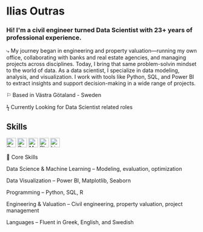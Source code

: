 # Ilias Outras
### Hi! I'm a civil engineer turned Data Scientist with 23+ years of professional experience.

⤷ My journey began in engineering and property valuation—running my own office, collaborating with banks and real estate agencies, and managing projects across disciplines. Today, I bring that same problem-solvin mindset to the world of data. 
As a data scientist, I specialize in data modeling, analysis, and visualization. I work with tools like Python, SQL, and Power BI to extract insights and support decision-making in a wide range of projects.

  

⚐ Based in Västra Götaland - Sweden

ϟ Currently Looking for Data Scientist related roles



 ## Skills
   <a href="https://www.python.org" target="_blank" rel="noreferrer noopener"><img src="https://raw.githubusercontent.com/0xShapeShifter/readme-md/master/public/images/skills/core/python.svg" alt="Python" width="25" height="25" /></a> <a href="https://r-lang.com/what-is-r-language/" target="_blank" rel="noreferrer noopener"><img src="https://raw.githubusercontent.com/0xShapeShifter/readme-md/master/public/images/skills/core/r.svg" alt="R" width="25" height="25" /></a>   <a href="https://www.mysql.com" target="_blank" rel="noreferrer noopener"><img src="https://raw.githubusercontent.com/0xShapeShifter/readme-md/master/public/images/skills/backend/mysql.svg" alt="MySQL" width="25" height="25" /></a>    <a href="https://www.adobe.com/products/photoshop.html" target="_blank" rel="noreferrer noopener"><img src="https://raw.githubusercontent.com/0xShapeShifter/readme-md/master/public/images/skills/software/photoshop.svg" alt="Photoshop" width="25" height="25" /></a> <a href="https://www.adobe.com/products/lightroom.html" target="_blank" rel="noreferrer noopener"><img src="https://raw.githubusercontent.com/0xShapeShifter/readme-md/master/public/images/skills/software/lightroom.svg" alt="Lightroom" width="25" height="25" /></a> 

 🔧 Core Skills
 
Data Science & Machine Learning – Modeling, evaluation, optimization

Data Visualization – Power BI, Matplotlib, Seaborn

Programming – Python, SQL, R

Engineering & Valuation – Civil engineering, property valuation, project management

Languages – Fluent in Greek, English, and Swedish
